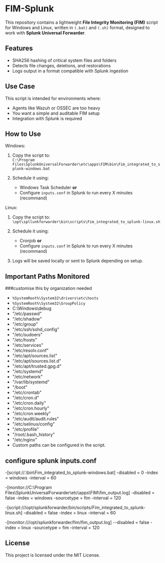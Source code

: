 # FIM-Splunk

This repository contains a lightweight **File Integrity Monitoring (FIM)** script for Windows and Linux, written in `(.bat)` and `(.sh)` format, designed to work with **Splunk Universal Forwarder**.

##  Features

- SHA256 hashing of critical system files and folders
- Detects file changes, deletions, and restorations
- Logs output in a format compatible with Splunk ingestion

##  Use Case

This script is intended for environments where:
- Agents like Wazuh or OSSEC are too heavy
- You want a simple and auditable FIM setup
- Integration with Splunk is required

##  How to Use

Windows:
1. Copy the script to:  
   `C:\Program Files\SplunkUniversalForwarder\etc\apps\FIM\bin\Fim_integrated_to_splunk-windows.bat`

2. Schedule it using:
   - Windows Task Scheduler **or**
   - Configure `inputs.conf` in Splunk to run every X minutes (recommand)


Linux:
1. Copy the script to:  
   `\opt\spllunkforwarder\bin\scripts\Fim_integrated_to_splunk-linux.sh`

2. Schedule it using:
   - Cronjob **or**
   - Configure `inputs.conf` in Splunk to run every X minutes (recommand)

3. Logs will be saved locally or sent to Splunk depending on setup.
   
##  Important Paths Monitored
###customise this by organization needed

 - `%SystemRoot%\System32\drivers\etc\hosts`
 - `%SystemRoot%\System32\GroupPolicy`
 - C:\Windows\debug
 - "/etc/passwd"
 - "/etc/shadow"
 - "/etc/group"
 - "/etc/ssh/sshd_config"
 - "/etc/sudoers"
 - "/etc/hosts"
 - "/etc/services"
 - "/etc/resolv.conf"
 - "/etc/apt/sources.list"
 - "/etc/apt/sources.list.d"
 - "/etc/apt/trusted.gpg.d"
 - "/etc/systemd"
 - "/etc/network"
 - "/var/lib/systemd"
 - "/boot"
 - "/etc/crontab"
 - "/etc/cron.d"
 - "/etc/cron.daily"
 - "/etc/cron.hourly"
 - "/etc/cron.weekly"
 - "/etc/audit/audit.rules"
 - "/etc/selinux/config"
 - "/etc/profile"
 - "/root/.bash_history"
 - "/etc/nginx"
 - Custom paths can be configured in the script.

##  configure splunk inputs.conf

-[script://.\bin\Fim_integrated_to_splunk-windows.bat]
-disabled = 0
-index = windows
-interval = 60

-[monitor://C:\Program Files\SplunkUniversalForwarder\etc\apps\FIM\fim_output.log]
-disabled = false
-index = windows
-sourcetype = fim
-interval = 120

-[script:///opt/splunkforwarder/bin/scripts/Fim_integrated_to_splunk-linux.sh]
-disabled = false
-index = linux
-interval = 60

-[monitor:///opt/splunkforwarder/fim/fim_output.log]
--disabled = false
-index = linux
-sourcetype = fim
-interval = 120

##  License

This project is licensed under the MIT License.
